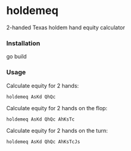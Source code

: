 # holdemeq

2-handed Texas holdem hand equity calculator

### Installation

go build

### Usage

Calculate equity for 2 hands:

```holdemeq AsKd QhQc```

Calculate equity for 2 hands on the flop:

```holdemeq AsKd QhQc AhKsTc```

Calculate equity for 2 hands on the turn:

```holdemeq AsKd QhQc AhKsTcJs```